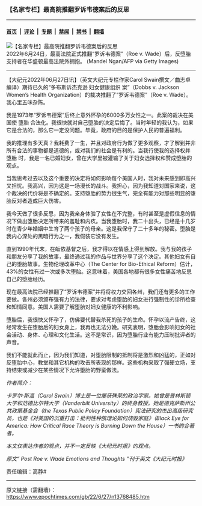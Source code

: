 ### 【名家专栏】最高院推翻罗诉韦德案后的反思

---

#### [首页](../../../..?n13768485) &nbsp;|&nbsp; [评论](../../../../../epoch-comment?n13768485) &nbsp;|&nbsp; [专题](../../../../../epoch-special?n13768485) &nbsp;|&nbsp; [禁闻](../../../../../epoch-news?n13768485) &nbsp;|&nbsp; [禁书](../../../../../books?n13768485) &nbsp;|&nbsp; [翻墙](https://github.com/gfw-breaker/nogfw/blob/master/README.md?n13768485)


<div><img alt="【名家专栏】最高院推翻罗诉韦德案后的反思" class="attachment-djy_600_400 size-djy_600_400 wp-post-image" src="https://i.epochtimes.com/assets/uploads/2022/06/id13768488-supreme-court-GettyImages-1241500851-700x420-600x400.jpg"/>
<div class="caption">
 2022年6月24日，最高法院正式推翻“罗诉韦德案”（Roe v. Wade）后，反堕胎支持者在华盛顿最高法院外拥抱。 (Mandel Ngan/AFP via Getty Images)
</div></div><hr/><div class="post_content" id="artbody" itemprop="articleBody">
 <!-- article content begin -->
 <p>
  【大纪元2022年06月27日讯】（英文大纪元专栏作家Carol Swain撰文／曲志卓编译）期待已久的“多布斯诉杰克逊
  <ok href="https://www.epochtimes.com/gb/tag/%E5%A6%87%E5%A5%B3%E5%81%A5%E5%BA%B7%E7%BB%84%E7%BB%87.html">
   妇女健康组织
  </ok>
  案”（Dobbs v. Jackson Women’s Health Organization）的裁决推翻了“罗诉韦德案”（Roe v. Wade）。我心里五味杂陈。
 </p>
 <p>
  我是1973年“罗诉韦德案”后终止意外怀孕的6000多万女性之一。此案的裁决在美国使
  <ok href="https://www.epochtimes.com/gb/tag/%E5%A0%95%E8%83%8E.html">
   堕胎
  </ok>
  合法化。我很快就对自己堕胎的决定后悔了。当时年轻的我认为，如果它是合法的，那么它一定没问题。毕竟，政府的目的是保护人民的普遍福利。
 </p>
 <p>
  我的推理有多天真？我耗费了一生，并且对政府行为做了更多观察，才了解到并非所有合法的事物都是道德的，或对我们的社会是有利的。当我行使我的选择权并
  <ok href="https://www.epochtimes.com/gb/tag/%E5%A0%95%E8%83%8E.html">
   堕胎
  </ok>
  时，我是一名已婚妇女，曾在大学里被灌输了关于妇女选择权和赞成堕胎的观点。
 </p>
 <p>
  当我思考过去以及这个重要的决定将如何影响每个美国人时，我对未来感到即高兴又担忧。我高兴，因为这是一场漫长的战斗。我担心，因为我知道对国家来说，这个裁决的代价将是不确定的。支持堕胎的势力很生气，完全有能力对那些明显的堕胎反对者造成巨大伤害。
 </p>
 <p>
  我今天做了很多反思，因为我亲身体验了女性在不完整，有时甚至是虚假信息的情况下做出堕胎决定所带来的羞耻和内疚。当我堕胎时，我二十出头，已经是十几岁时在青少年婚姻中生育了两个孩子的母亲。这是我保守了二十多年的秘密。堕胎是我内心深处的黑暗行为之一，我假装它没有发生。
 </p>
 <p>
  直到1990年代末，在皈依基督之后，我才得以在情感上得到解放。我与我的孩子和朋友分享了我的故事，最终通过我的作品与世界分享了这个决定。其他妇女有自己的堕胎故事。生物伦理改革中心（The Center for Bio-Ethical Reform）估计，43%的女性有过一次或多次堕胎。这意味着，美国各地都有很多女性痛苦地反思自己的堕胎经历。
 </p>
 <p>
  现在最高法院已经推翻了“罗诉韦德案”并将将权力交回各州，我们还有更多的工作要做。各州必须颁布强有力的法律，要求对考虑堕胎的妇女进行强制性的诊所检查和知情同意。美国人需要了解堕胎对妇女健康的不利影响。
 </p>
 <p>
  堕胎后，我很快又怀孕了，仿佛要代替我杀死的孩子的生命。怀孕以流产告终，这经常发生在堕胎后的妇女身上，我再也无法分娩。研究表明，堕胎会影响妇女的社会活动、身体、心理和文化生活。这不是常识，因为堕胎行业有能力压制批评者的声音。
 </p>
 <p>
  我们不能就此而止，因为我们知道，对堕胎限制的抵制将是激烈和凶猛的，正如对反堕胎中心，教堂和其它机构的攻击所表现的那样。这些机构采取了强硬立场，支持结束或减少在某些情况下允许堕胎的野蛮做法。
 </p>
 <p>
  <em>
   作者简介：
  </em>
 </p>
 <p>
  <em>
   卡罗尔·斯温（Carol Swain）博士是一位屡获殊荣的政治学家。她曾是普林斯顿大学和范德比尔特大学（Vanderbilt University）的终身教授。她是德克萨斯州公共政策基金会（the Texas Public Policy Foundation）宪法研究的杰出高级研究员，也是《对美国的沉重打击：批判性种族理论如何烧毁家庭》（Black Eye for America: How Critical Race Theory is Burning Down the House）一书的合著者。
  </em>
 </p>
 <p>
  <em>
   本文仅表达作者的观点，并不一定反映《大纪元时报》的观点。
  </em>
 </p>
 <p>
  <em>
   原文“
   <ok href="https://www.theepochtimes.com/post-roe-v-wade-emotions-and-thoughts_4557522.html">
    Post Roe v. Wade Emotions and Thoughts
   </ok>
   ”刊于英文《大纪元时报》
  </em>
 </p>
 <p>
  责任编辑：高静#
 </p>
 <!-- article content end -->
 <div id="below_article_ad">
 </div>
</div>


---

原文链接（需翻墙）：https://www.epochtimes.com/gb/22/6/27/n13768485.htm